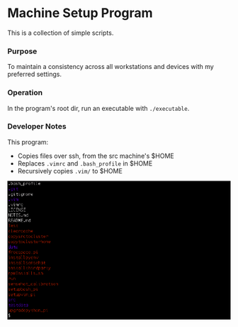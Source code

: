 # Machine Setup Program
This is a collection of simple scripts.

### Purpose
To maintain a consistency across all workstations and devices with my preferred settings.

### Operation
In the program's root dir, run an executable with `./executable`.

### Developer Notes
This program:
  * Copies files over ssh, from the src machine's $HOME
  * Replaces `.vimrc` and `.bash_profile` in $HOME
  * Recursively copies `.vim/` to $HOME

![New Machine Setup Scripts](screenshot.png)
